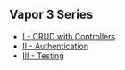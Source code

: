 ## Vapor 3 Series
- [I - CRUD with Controllers](CRUDControllers/README.md)
- [II - Authentication](Authentication/README.md)
- [III - Testing](Testing/README.md)
